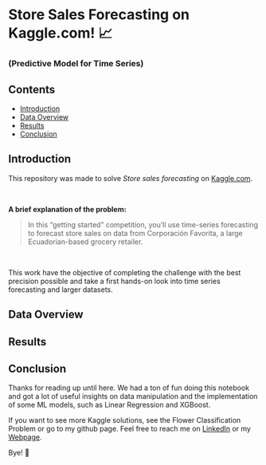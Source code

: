 # Store Sales Forecasting on Kaggle.com! 📈
### (Predictive Model for Time Series)

## Contents

- [Introduction](#introduction)
- [Data Overview](#data-overview)
- [Results](#results)
- [Conclusion](#conclusion)

## Introduction

This repository was made to solve *Store sales forecasting* on [Kaggle.com](https://www.kaggle.com/c/store-sales-time-series-forecasting).

<br/>

**A brief explanation of the problem:**

> In this “getting started” competition, you’ll use time-series forecasting to forecast store sales on data from Corporación Favorita, a large Ecuadorian-based grocery retailer.

<br/>

This work have the objective of completing the challenge with the best precision possible and take a first hands-on look into time series forecasting and larger datasets.

## Data Overview



## Results



## Conclusion

Thanks for reading up until here. We had a ton of fun doing this notebook and got a lot of useful insights on data manipulation and the implementation of some ML models, such as Linear Regression and XGBoost.

If you want to see more Kaggle solutions, see the Flower Classification Problem or go to my github page. Feel free to reach me on [LinkedIn](https://www.linkedin.com/in/isaiapedro/) or my [Webpage](https://github.com/isaiapedro/Portfolio-Website).

Bye! 👋
